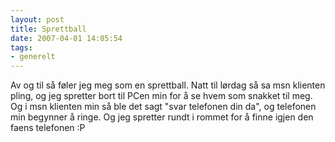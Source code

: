 ```yaml
---
layout: post
title: Sprettball
date: 2007-04-01 14:05:54
tags: 
- generelt
---
```

Av og til så føler jeg meg som en sprettball. Natt til lørdag så sa msn klienten pling, og jeg spretter bort til PCen min for å se hvem som snakket til meg. Og i msn klienten min så ble det sagt "svar telefonen din da", og telefonen min begynner å ringe. Og jeg spretter rundt i rommet for å finne igjen den faens telefonen :P
